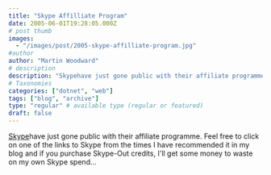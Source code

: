 ```yaml
---
title: "Skype Affilliate Program"
date: 2005-06-01T19:28:05.000Z
# post thumb
images:
  - "/images/post/2005-skype-affilliate-program.jpg"
#author
author: "Martin Woodward"
# description
description: "Skypehave just gone public with their affiliate programme."
# Taxonomies
categories: ["dotnet", "web"]
tags: ["blog", "archive"]
type: "regular" # available type (regular or featured)
draft: false
---
```

[Skype](http://www.anrdoezrs.net/click-1724271-10386659)have just gone public with their affiliate programme.  Feel free to click on one of the links to Skype from the times I have recommended it in my blog and if you purchase Skype-Out credits, I'll get some money to waste on my own Skype spend...